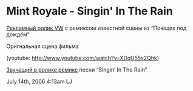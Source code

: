 # Mint Royale - Singin' In The Rain

[Рекламный ролик
VW](http://video.google.com/videoplay?docid=-8104205104682184261) с
ремиксом известной сцены из “Поющих под дождём”

Оригнальная сцена фильма

(youtube: <http://www.youtube.com/watch?v=XDqU55x2Qhk>)

[Звучащий в ролике
ремикс](http://www.faithandhope.co.uk/jukebox/singinintherain.htm) песни
“Singin’ In The Rain”

<span id="timestamp"> July 14th, 2006 4:13am </span> <span
class="tag">LJ</span>
